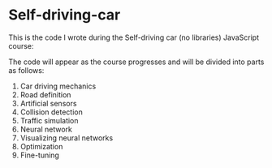 # Self-driving-car

This is the code I wrote during the Self-driving car (no libraries) JavaScript course:
<Link>
  
The code will appear as the course progresses and will be divided into parts as follows:
  1. Car driving mechanics
  2. Road definition
  3. Artificial sensors
  4. Collision detection
  5. Traffic simulation
  6. Neural network
  7. Visualizing neural networks
  8. Optimization
  9. Fine-tuning
